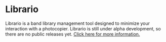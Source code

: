 # Librario

Librario is a band library management tool designed to minimize your interaction with a photocopier. Librario is still under alpha development, so there are no public releases yet. [Click here for more information.](https://www.elizupke.com/projects/librario)

